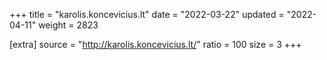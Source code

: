 +++
title = "karolis.koncevicius.lt"
date = "2022-03-22"
updated = "2022-04-11"
weight = 2823

[extra]
source = "http://karolis.koncevicius.lt/"
ratio = 100
size = 3
+++
